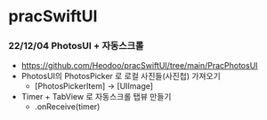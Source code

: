 # pracSwiftUI

### 22/12/04 PhotosUI + 자동스크롤
+ https://github.com/Heodoo/pracSwiftUI/tree/main/PracPhotosUI
+ PhotosUI의 PhotosPicker 로 로컬 사진들(사진첩) 가져오기
  + [PhotosPickerItem] -> [UIImage]
+ Timer + TabView 로 자동스크롤 탭뷰 만들기
  + .onReceive(timer)

